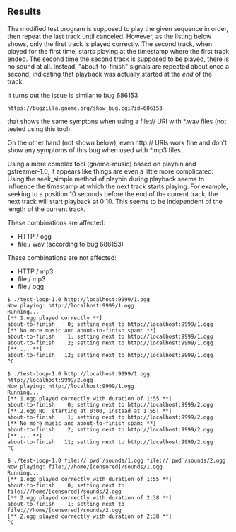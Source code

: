 Results
-------
The modified test program is supposed to play the given sequence in order,
then repeat the last track until canceled. However, as the listing below
shows, only the first track is played correctly. The second track, when played
for the first time, starts playing at the timestamp where the first track
ended. The second time the second track is supposed to be played, there is no
sound at all. Instead, "about-to-finish" signals are repeated about once a
second, indicating that playback was actually started at the *end* of the
track.

It turns out the issue is similar to bug 686153

	https://bugzilla.gnome.org/show_bug.cgi?id=686153

that shows the same symptons when using a file:// URI with *.wav files (not
tested using this tool).

On the other hand (not shown below), even http:// URIs work fine and don't
show any symptoms of this bug when used with *.mp3 files.

Using a more complex tool (gnome-music) based on playbin and gstreamer-1.0, it
appears like things are even a little more complicated: Using the seek_simple
method of playbin during playback seems to influence the timestamp at which
the next track starts playing. For example, seeking to a position 10 seconds
before the end of the current track, the next track will start playback at
0:10. This seems to be independent of the length of the current track.

These combinations are affected:
* HTTP / ogg
* file / wav  (according to bug 686153)

These combinations are not affected:
* HTTP / mp3
* file / mp3
* file / ogg

```
$ ./test-loop-1.0 http://localhost:9999/1.ogg
Now playing: http://localhost:9999/1.ogg
Running...
[** 1.ogg played correctly **]
about-to-finish    0; setting next to http://localhost:9999/1.ogg
[** No more music and about-to-finish spam: **]
about-to-finish    1; setting next to http://localhost:9999/1.ogg
about-to-finish    2; setting next to http://localhost:9999/1.ogg
[** ... **]
about-to-finish   12; setting next to http://localhost:9999/1.ogg
^C

$ ./test-loop-1.0 http://localhost:9999/1.ogg http://localhost:9999/2.ogg
Now playing: http://localhost:9999/1.ogg
Running...
[** 1.ogg played correctly with duration of 1:55 **]
about-to-finish    0; setting next to http://localhost:9999/2.ogg
[** 2.ogg NOT starting at 0:00, instead at 1:55! **]
about-to-finish    1; setting next to http://localhost:9999/2.ogg
[** No more music and about-to-finish spam: **]
about-to-finish    2; setting next to http://localhost:9999/2.ogg
[** ... **]
about-to-finish   11; setting next to http://localhost:9999/2.ogg
^C

$ ./test-loop-1.0 file://`pwd`/sounds/1.ogg file://`pwd`/sounds/2.ogg
Now playing: file:///home/[censored]/sounds/1.ogg
Running...
[** 1.ogg played correctly with duration of 1:55 **]
about-to-finish    0; setting next to file:///home/[censored]/sounds/2.ogg
[** 2.ogg played correctly with duration of 2:38 **]
about-to-finish    1; setting next to file:///home/[censored]/sounds/2.ogg
[** 2.ogg played correctly with duration of 2:38 **]
^C
```
